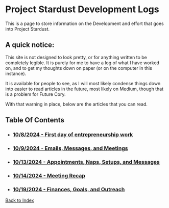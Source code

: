 # Project Stardust Development Logs
This is a page to store information on the Development and effort that goes into Project Stardust.

## A quick notice:

This site is not designed to look pretty, or for anything written to be completely legible. It is purely for me to have a log of what I have worked on, and to get my thoughts down on paper (or on the computer in this instance).

It is available for people to see, as I will most likely condense things down into easier to read articles in the future, most likely on Medium, though that is a problem for Future Cory.

With that warning in place, below are the articles that you can read.

## Table Of Contents
 - ### [10/8/2024 - First day of entrepreneurship work](https://coryborek.github.io/projects/project-stardust/devlogs/2024-10-8)
 - ### [10/9/2024 - Emails, Messages, and Meetings](https://coryborek.github.io/projects/project-stardust/devlogs/2024-10-9)
 - ### [10/13/2024 - Appointments, Naps, Setups, and Messages](https://coryborek.github.io/projects/project-stardust/devlogs/2024-10-13)
 - ### [10/14/2024 - Meeting Recap](https://coryborek.github.io/projects/project-stardust/devlogs/2024-10-14)
 - ### [10/19/2024 - Finances, Goals, and Outreach](https://coryborek.github.io/projects/project-stardust/devlogs/2024-10-19)


[Back to Index](https://coryborek.github.io/projects/project-stardust/)